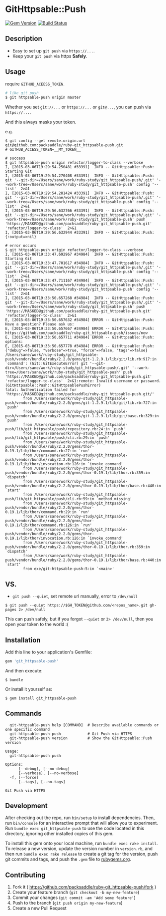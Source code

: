 # GitHttpsable::Push

[![Gem Version](http://img.shields.io/gem/v/git_httpsable-push.svg?style=flat)](http://badge.fury.io/rb/git_httpsable-push)
[![Build Status](http://img.shields.io/travis/packsaddle/ruby-git_httpsable-push/master.svg?style=flat)](https://travis-ci.org/packsaddle/ruby-git_httpsable-push)

## Description

* Easy to set up `git push` via `https://...`.
* Keep your `git push` via https **Safely**.

## Usage

require `GITHUB_ACEESS_TOKEN`.

```bash
# like git push
$ git httpsable-push origin master
```

Whether you set `git://...` or `https://...` or `git@...`, you can push via `https://...`.

And this always masks your token.

e.g.

```
$ git config --get remote.origin.url
git@github.com:packsaddle/ruby-git_httpsable-push.git
# GITHUB_ACCESS_TOKEN=__MY_TOKEN__

# success
$ git httpsable-push origin refactor/logger-to-class --verbose
I, [2015-03-06T19:29:54.250481 #33391]  INFO -- GitHttpsable::Push: Starting Git
I, [2015-03-06T19:29:54.270408 #33391]  INFO -- GitHttpsable::Push: git '--git-dir=/Users/sane/work/ruby-study/git_httpsable-push/.git' '--work-tree=/Users/sane/work/ruby-study/git_httpsable-push' config '--list'  2>&1
I, [2015-03-06T19:29:54.281424 #33391]  INFO -- GitHttpsable::Push: git '--git-dir=/Users/sane/work/ruby-study/git_httpsable-push/.git' '--work-tree=/Users/sane/work/ruby-study/git_httpsable-push' config '--list'  2>&1
I, [2015-03-06T19:29:56.632766 #33391]  INFO -- GitHttpsable::Push: git '--git-dir=/Users/sane/work/ruby-study/git_httpsable-push/.git' '--work-tree=/Users/sane/work/ruby-study/git_httpsable-push' push 'https://MASKED@github.com/packsaddle/ruby-git_httpsable-push.git' 'refactor/logger-to-class'  2>&1
I, [2015-03-06T19:29:56.632944 #33391]  INFO -- GitHttpsable::Push: {:output=>nil}

# error occurs
$ git httpsable-push origin refactor/logger-to-class --verbose
I, [2015-03-06T19:33:47.692967 #34984]  INFO -- GitHttpsable::Push: Starting Git
I, [2015-03-06T19:33:47.701617 #34984]  INFO -- GitHttpsable::Push: git '--git-dir=/Users/sane/work/ruby-study/git_httpsable-push/.git' '--work-tree=/Users/sane/work/ruby-study/git_httpsable-push' config '--list'  2>&1
I, [2015-03-06T19:33:47.711167 #34984]  INFO -- GitHttpsable::Push: git '--git-dir=/Users/sane/work/ruby-study/git_httpsable-push/.git' '--work-tree=/Users/sane/work/ruby-study/git_httpsable-push' config '--list'  2>&1
I, [2015-03-06T19:33:50.657268 #34984]  INFO -- GitHttpsable::Push: git '--git-dir=/Users/sane/work/ruby-study/git_httpsable-push/.git' '--work-tree=/Users/sane/work/ruby-study/git_httpsable-push' push 'https://MASKED@github.com/packsaddle/ruby-git_httpsable-push.git' 'refactor/logger-to-class'  2>&1
E, [2015-03-06T19:33:50.657632 #34984] ERROR -- GitHttpsable::Push: Have a question? Please ask us:
E, [2015-03-06T19:33:50.657667 #34984] ERROR -- GitHttpsable::Push: https://github.com/packsaddle/ruby-git_httpsable-push/issues/new
E, [2015-03-06T19:33:50.657711 #34984] ERROR -- GitHttpsable::Push: options:
E, [2015-03-06T19:33:50.657778 #34984] ERROR -- GitHttpsable::Push: {"debug"=>false, "verbose"=>true, "force"=>false, "tags"=>false}
/Users/sane/work/ruby-study/git_httpsable-push/vendor/bundle/ruby/2.2.0/gems/git-1.2.9.1/lib/git/lib.rb:917:in `command': (Git::GitExecuteError) git '--git-dir=/Users/sane/work/ruby-study/git_httpsable-push/.git' '--work-tree=/Users/sane/work/ruby-study/git_httpsable-push' push 'https://MASKED@github.com/packsaddle/ruby-git_httpsable-push.git' 'refactor/logger-to-class'  2>&1:remote: Invalid username or password. (GitHttpsable::Push::GitHttpsablePushError)
fatal: Authentication failed for 'https://MASKED@github.com/packsaddle/ruby-git_httpsable-push.git/'
        from /Users/sane/work/ruby-study/git_httpsable-push/vendor/bundle/ruby/2.2.0/gems/git-1.2.9.1/lib/git/lib.rb:727:in `push'
        from /Users/sane/work/ruby-study/git_httpsable-push/vendor/bundle/ruby/2.2.0/gems/git-1.2.9.1/lib/git/base.rb:329:in `push'
        from /Users/sane/work/ruby-study/git_httpsable-push/lib/git_httpsable/push/repository.rb:24:in `push'
        from /Users/sane/work/ruby-study/git_httpsable-push/lib/git_httpsable/push/cli.rb:29:in `push'
        from /Users/sane/work/ruby-study/git_httpsable-push/vendor/bundle/ruby/2.2.0/gems/thor-0.19.1/lib/thor/command.rb:27:in `run'
        from /Users/sane/work/ruby-study/git_httpsable-push/vendor/bundle/ruby/2.2.0/gems/thor-0.19.1/lib/thor/invocation.rb:126:in `invoke_command'
        from /Users/sane/work/ruby-study/git_httpsable-push/vendor/bundle/ruby/2.2.0/gems/thor-0.19.1/lib/thor.rb:359:in `dispatch'
        from /Users/sane/work/ruby-study/git_httpsable-push/vendor/bundle/ruby/2.2.0/gems/thor-0.19.1/lib/thor/base.rb:440:in `start'
        from /Users/sane/work/ruby-study/git_httpsable-push/lib/git_httpsable/push/cli.rb:59:in `method_missing'
        from /Users/sane/work/ruby-study/git_httpsable-push/vendor/bundle/ruby/2.2.0/gems/thor-0.19.1/lib/thor/command.rb:29:in `run'
        from /Users/sane/work/ruby-study/git_httpsable-push/vendor/bundle/ruby/2.2.0/gems/thor-0.19.1/lib/thor/command.rb:126:in `run'
        from /Users/sane/work/ruby-study/git_httpsable-push/vendor/bundle/ruby/2.2.0/gems/thor-0.19.1/lib/thor/invocation.rb:126:in `invoke_command'
        from /Users/sane/work/ruby-study/git_httpsable-push/vendor/bundle/ruby/2.2.0/gems/thor-0.19.1/lib/thor.rb:359:in `dispatch'
        from /Users/sane/work/ruby-study/git_httpsable-push/vendor/bundle/ruby/2.2.0/gems/thor-0.19.1/lib/thor/base.rb:440:in `start'
        from exe/git-httpsable-push:5:in `<main>'
```

## VS.

* `git push --quiet`, set remote url manually, error to `/dev/null`

```
$ git push --quiet https://$GH_TOKEN@github.com/<repos_name>.git gh-pages 2> /dev/null
```

This can push safely,
but if you forgot `--quiet` or `2> /dev/null`,
then you open your token to the world :(

## Installation

Add this line to your application's Gemfile:

```ruby
gem 'git_httpsable-push'
```

And then execute:

    $ bundle

Or install it yourself as:

    $ gem install git_httpsable-push

## Commands

```
  git-httpsable-push help [COMMAND]  # Describe available commands or one specific command
  git-httpsable-push push            # Git Push via HTTPS
  git-httpsable-push version         # Show the GitHttpsable::Push version

Usage:
  git-httpsable-push push

Options:
      [--debug], [--no-debug]
      [--verbose], [--no-verbose]
  -f, [--force]
      [--tags], [--no-tags]

Git Push via HTTPS
```

## Development

After checking out the repo, run `bin/setup` to install dependencies. Then, run `bin/console` for an interactive prompt that will allow you to experiment. Run `bundle exec git_httpsable-push` to use the code located in this directory, ignoring other installed copies of this gem.

To install this gem onto your local machine, run `bundle exec rake install`. To release a new version, update the version number in `version.rb`, and then run `bundle exec rake release` to create a git tag for the version, push git commits and tags, and push the `.gem` file to [rubygems.org](https://rubygems.org).

## Contributing

1. Fork it ( https://github.com/packsaddle/ruby-git_httpsable-push/fork )
2. Create your feature branch (`git checkout -b my-new-feature`)
3. Commit your changes (`git commit -am 'Add some feature'`)
4. Push to the branch (`git push origin my-new-feature`)
5. Create a new Pull Request
